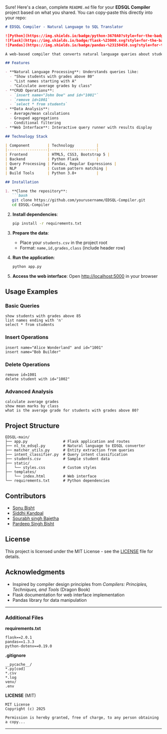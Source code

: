 Sure! Here's a clean, complete `README.md` file for your **EDSQL Compiler** project based on what you shared. You can copy-paste this directly into your repo:

````markdown
# EDSQL Compiler - Natural Language to SQL Translator

![Python](https://img.shields.io/badge/python-3670A0?style=for-the-badge&logo=python&logoColor=ffdd54)
![Flask](https://img.shields.io/badge/flask-%23000.svg?style=for-the-badge&logo=flask&logoColor=white)
![Pandas](https://img.shields.io/badge/pandas-%23150458.svg?style=for-the-badge&logo=pandas&logoColor=white)

A web-based compiler that converts natural language queries about student data into SQL-like commands (EDSQL) and executes them.

## Features

- **Natural Language Processing**: Understands queries like:
  - "Show students with grades above 80"
  - "List names starting with A"
  - "Calculate average grades by class"
- **CRUD Operations**:
  - `insert name="John Doe" and id="1001"`
  - `remove id=1001`
  - `select * from students`
- **Data Analysis**:
  - Average/mean calculations
  - Grouped aggregations
  - Conditional filtering
- **Web Interface**: Interactive query runner with results display

## Technology Stack

| Component        | Technology          |
|------------------|---------------------|
| Frontend         | HTML5, CSS3, Bootstrap 5 |
| Backend          | Python Flask        |
| Query Processing | Pandas, Regular Expressions |
| NLP              | Custom pattern matching |
| Build Tools      | Python 3.8+         |

## Installation

1. **Clone the repository**:
   ```bash
   git clone https://github.com/yourusername/EDSQL-Compiler.git
   cd EDSQL-Compiler
````

2. **Install dependencies**:

   ```bash
   pip install -r requirements.txt
   ```

3. **Prepare the data**:

   * Place your `students.csv` in the project root
   * Format: `name,id,grades,class` (include header row)

4. **Run the application**:

   ```bash
   python app.py
   ```

5. **Access the web interface**:
   Open [http://localhost:5000](http://localhost:5000) in your browser

## Usage Examples

### Basic Queries

```text
show students with grades above 85
list names ending with 'n'
select * from students
```

### Insert Operations

```text
insert name="Alice Wonderland" and id="1001"
insert name="Bob Builder"
```

### Delete Operations

```text
remove id=1001
delete student with id="1002"
```

### Advanced Analysis

```text
calculate average grades
show mean marks by class
what is the average grade for students with grades above 80?
```

## Project Structure

```
EDSQL-main/
├── app.py                # Flask application and routes
├── nl_to_edsql.py        # Natural language to EDSQL converter
├── matcher_utils.py      # Entity extraction from queries
├── intent_classifier.py  # Query intent classification
├── students.csv          # Sample student data
├── static/
│   └── styles.css        # Custom styles
├── templates/
│   └── index.html        # Web interface
└── requirements.txt      # Python dependencies
```

## Contributors

* [Sonu Bisht](https://github.com/iamsonubisht)
* [Siddhi Kandpal](https://github.com/siddhikandpal)
* [Sourabh singh Bajetha](https://github.com/SOURABH-SINGH-BAJETHA)
* [Pardeep Singh Bisht](https://github.com/Pradeep-Singh-Bisht)

## License

This project is licensed under the MIT License - see the [LICENSE](LICENSE) file for details.

## Acknowledgments

* Inspired by compiler design principles from *Compilers: Principles, Techniques, and Tools* (Dragon Book)
* Flask documentation for web interface implementation
* Pandas library for data manipulation

---

### Additional Files

**requirements.txt**

```
flask==2.0.1
pandas==1.3.3
python-dotenv==0.19.0
```

**.gitignore**

```
__pycache__/
*.py[cod]
*.csv
*.log
venv/
.env
```

**LICENSE** (MIT)

```
MIT License
Copyright (c) 2025 

Permission is hereby granted, free of charge, to any person obtaining a copy...
```

---
